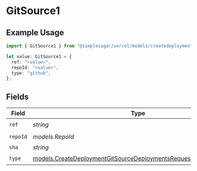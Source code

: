# GitSource1

## Example Usage

```typescript
import { GitSource1 } from "@simplesagar/vercel/models/createdeploymentop.js";

let value: GitSource1 = {
  ref: "<value>",
  repoId: "<value>",
  type: "github",
};
```

## Fields

| Field                                                                                                                                        | Type                                                                                                                                         | Required                                                                                                                                     | Description                                                                                                                                  |
| -------------------------------------------------------------------------------------------------------------------------------------------- | -------------------------------------------------------------------------------------------------------------------------------------------- | -------------------------------------------------------------------------------------------------------------------------------------------- | -------------------------------------------------------------------------------------------------------------------------------------------- |
| `ref`                                                                                                                                        | *string*                                                                                                                                     | :heavy_check_mark:                                                                                                                           | N/A                                                                                                                                          |
| `repoId`                                                                                                                                     | *models.RepoId*                                                                                                                              | :heavy_check_mark:                                                                                                                           | N/A                                                                                                                                          |
| `sha`                                                                                                                                        | *string*                                                                                                                                     | :heavy_minus_sign:                                                                                                                           | N/A                                                                                                                                          |
| `type`                                                                                                                                       | [models.CreateDeploymentGitSourceDeploymentsRequestRequestBodyType](../models/createdeploymentgitsourcedeploymentsrequestrequestbodytype.md) | :heavy_check_mark:                                                                                                                           | N/A                                                                                                                                          |